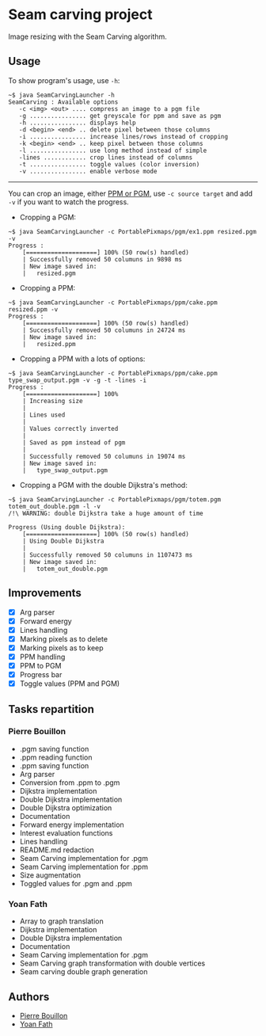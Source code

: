 # Seam carving project

Image resizing with the Seam Carving algorithm.

## Usage
To show program's usage, use `-h`:
```shell
~$ java SeamCarvingLauncher -h
SeamCarving : Available options
   -c <img> <out> .... compress an image to a pgm file
   -g ................ get greyscale for ppm and save as pgm
   -h ................ displays help
   -d <begin> <end> .. delete pixel between those columns
   -i ................ increase lines/rows instead of cropping
   -k <begin> <end> .. keep pixel between those columns
   -l ................ use long method instead of simple
   -lines ............ crop lines instead of columns
   -t ................ toggle values (color inversion)
   -v ................ enable verbose mode
```
-----------
You can crop an image, either [PPM or PGM](https://fr.wikipedia.org/wiki/Portable_pixmap), 
use `-c source target` and add `-v` if you want to watch the progress.
* Cropping a PGM:
```shell
~$ java SeamCarvingLauncher -c PortablePixmaps/pgm/ex1.ppm resized.pgm -v
Progress : 
	[====================] 100% (50 row(s) handled)
	| Successfully removed 50 columuns in 9898 ms
	| New image saved in:
	|	resized.pgm
```
* Cropping a PPM:
```shell
~$ java SeamCarvingLauncher -c PortablePixmaps/ppm/cake.ppm resized.ppm -v
Progress : 
	[====================] 100% (50 row(s) handled)
	| Successfully removed 50 columuns in 24724 ms
	| New image saved in:
	|	resized.ppm
```
* Cropping a PPM with a lots of options:
```shell
~$ java SeamCarvingLauncher -c PortablePixmaps/ppm/cake.ppm type_swap_output.pgm -v -g -t -lines -i
Progress : 
	[====================] 100%
	| Increasing size
	|
	| Lines used
	|
	| Values correctly inverted
	|
	| Saved as ppm instead of pgm
	|
	| Successfully removed 50 columuns in 19074 ms
	| New image saved in:
	|	type_swap_output.pgm
```
* Cropping a PGM with the double Dijkstra's method:
```shell
~$ java SeamCarvingLauncher -c PortablePixmaps/pgm/totem.pgm totem_out_double.pgm -l -v
/!\ WARNING: double Dijkstra take a huge amount of time

Progress (Using double Dijkstra): 
	[====================] 100% (50 row(s) handled)
	| Using Double Dijkstra
	|
	| Successfully removed 50 columuns in 1107473 ms
	| New image saved in:
	|	totem_out_double.pgm
```

## Improvements
- [x] Arg parser
- [x] Forward energy
- [x] Lines handling
- [x] Marking pixels as to delete
- [x] Marking pixels as to keep
- [x] PPM handling
- [x] PPM to PGM
- [x] Progress bar
- [x] Toggle values (PPM and PGM)

## Tasks repartition
### Pierre Bouillon
* .pgm saving function
* .ppm reading function
* .ppm saving function
* Arg parser
* Conversion from .ppm to .pgm
* Dijkstra implementation
* Double Dijkstra implementation
* Double Dijkstra optimization
* Documentation
* Forward energy implementation
* Interest evaluation functions
* Lines handling
* README.md redaction
* Seam Carving implementation for .pgm
* Seam Carving implementation for .ppm
* Size augmentation
* Toggled values for .pgm and .ppm

### Yoan Fath
* Array to graph translation
* Dijkstra implementation
* Double Dijkstra implementation
* Documentation
* Seam Carving implementation for .pgm
* Seam Carving graph transformation with double vertices
* Seam carving double graph generation

## Authors
* [Pierre Bouillon](https://pierrebouillon.tech/)
* [Yoan Fath](https://github.com/yoanFath)
